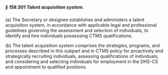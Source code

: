 ##### § 158.501 Talent acquisition system. #####

(a) The Secretary or designee establishes and administers a talent acquisition system, in accordance with applicable legal and professional guidelines governing the assessment and selection of individuals, to identify and hire individuals possessing CTMS qualifications.

(b) The talent acquisition system comprises the strategies, programs, and processes described in this subpart and in CTMS policy for proactively and strategically recruiting individuals, assessing qualifications of individuals, and considering and selecting individuals for employment in the DHS-CS and appointment to qualified positions.